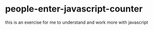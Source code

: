 # people-enter-javascript-counter
this is an exercise for me to understand and work more with javascript
